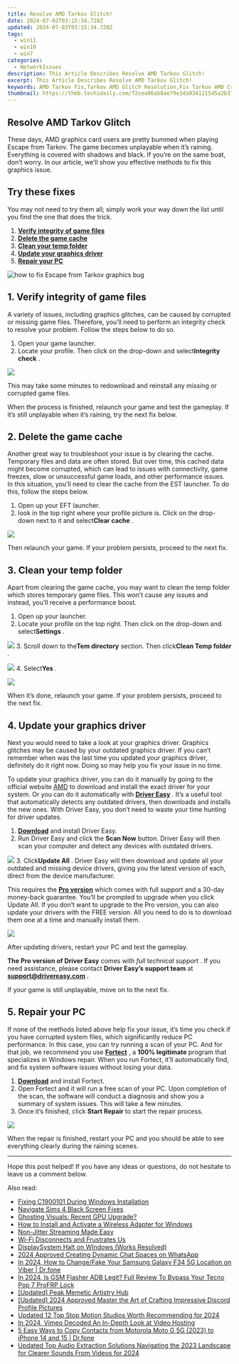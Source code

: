 ```yaml
---
title: Resolve AMD Tarkov Glitch!
date: 2024-07-02T03:15:34.728Z
updated: 2024-07-03T03:15:34.728Z
tags:
  - win11
  - win10
  - win7
categories:
  - NetworkIssues
description: This Article Describes Resolve AMD Tarkov Glitch!
excerpt: This Article Describes Resolve AMD Tarkov Glitch!
keywords: AMD Tarkov Fix,Tarkov AMD Glitch Resolution,Fix Tarkov AMD Crashes,AMD Tarkov Gameplay Improvement,Solve AMD Tarkov Bugs,AMD Tarkov Performance Issues,Tarkov AMD Graphics Problems
thumbnail: https://thmb.techidaily.com/f2cea06ab8ae79e3da9341215d5a2b3791081a5d0d2f702dc7f4ecb1fa023ae2.jpg
---
```


## Resolve AMD Tarkov Glitch

 These days, AMD graphics card users are pretty bummed when playing Escape from Tarkov. The game becomes unplayable when it’s raining. Everything is covered with shadows and black. If you’re on the same boat, don’t worry. In our article, we’ll show you effective methods to fix this graphics issue.

## Try these fixes

 You may not need to try them all; simply work your way down the list until you find the one that does the trick.

1. **[Verify integrity of game files](#fix1)**
2. **[Delete the game cache](#fix2)**
3. **[Clean your temp folder](#fix3)**
4. **[Update your graphics driver](#fix4)**
5. **[Repair your PC](#fix5)**

![how to fix Escape from Tarkov graphics bug](https://images.drivereasy.com/wp-content/uploads/2021/12/litterally-unplayable-1200x674.jpg)

## 1\. Verify integrity of game files

 A variety of issues, including graphics glitches, can be caused by corrupted or missing game files. Therefore, you’ll need to perform an integrity check to resolve your problem. Follow the steps below to do so.

1. Open your game launcher.
2. Locate your profile. Then click on the drop-down and select**Integrity check** .  

![](https://images.drivereasy.com/wp-content/uploads/2021/12/integrity-check-1.png)

 This may take some minutes to redownload and reinstall any missing or corrupted game files.

 When the process is finished, relaunch your game and test the gameplay. If it’s still unplayable when it’s raining, try the next fix below.

## 2\. Delete the game cache

 Another great way to troubleshoot your issue is by clearing the cache. Temporary files and data are often stored. But over time, this cached data might become corrupted, which can lead to issues with connectivity, game freezes, slow or unsuccessful game loads, and other performance issues. In this situation, you’ll need to clear the cache from the EST launcher. To do this, follow the steps below.

1. Open up your EFT launcher.
2. look in the top right where your profile picture is. Click on the drop-down next to it and select**Clear cache** .  

![](https://images.drivereasy.com/wp-content/uploads/2021/12/clear-cache.png)

 Then relaunch your game. If your problem persists, proceed to the next fix.

## 3\. Clean your temp folder

 Apart from clearing the game cache, you may want to clean the temp folder which stores temporary game files. This won’t cause any issues and instead, you’ll receive a performance boost.

1. Open up your launcher.
2. Locate your profile on the top right. Then click on the drop-down and select**Settings** .  

![](https://images.drivereasy.com/wp-content/uploads/2021/12/delete-temp-folder.png)
3. Scroll down to the**Tem directory** section. Then click**Clean Temp folder** .  

![](https://images.drivereasy.com/wp-content/uploads/2021/12/clean-temp-folder.png)
4. Select**Yes** .  

![](https://images.drivereasy.com/wp-content/uploads/2021/12/confirm-to-clear-temp-folder.png)

 When it’s done, relaunch your game. If your problem persists, proceed to the next fix.

## 4\. Update your graphics driver

 Next you would need to take a look at your graphics driver. Graphics glitches may be caused by your outdated graphics driver. If you can’t remember when was the last time you updated your graphics driver, definitely do it right now. Doing so may help you fix your issue in no time.

 To update your graphics driver, you can do it manually by going to the official website [AMD](https://www.amd.com/en/support) to download and install the exact driver for your system. Or you can do it automatically with **[Driver Easy](https://tools.techidaily.com/drivereasy/download/)**  . It’s a useful tool that automatically detects any outdated drivers, then downloads and installs the new ones. With Driver Easy, you don’t need to waste your time hunting for driver updates.

1. **[Download](https://tools.techidaily.com/drivereasy/download/)**  and install Driver Easy.
2. Run Driver Easy and click the **Scan Now** button. Driver Easy will then scan your computer and detect any devices with outdated drivers.  

![](https://images.drivereasy.com/wp-content/uploads/2021/08/scan-now-v5_7_0.jpg)
3. Click**Update All** . Driver Easy will then download and update all your outdated and missing device drivers, giving you the latest version of each, direct from the device manufacturer.  

 This requires the **[Pro version](https://tools.techidaily.com/drivereasy/download/)**  which comes with full support and a 30-day money-back guarantee. You’ll be prompted to upgrade when you click Update All. If you don’t want to upgrade to the Pro version, you can also update your drivers with the FREE version. All you need to do is to download them one at a time and manually install them.  

![](https://images.drivereasy.com/wp-content/uploads/2021/01/amd-5700-xt-1.jpg)

After updating drivers, restart your PC and test the gameplay.

**The Pro version of Driver Easy** comes with _full technical support_ . If you need assistance, please contact **Driver Easy’s support team** at **[support@drivereasy.com](mailto:support@drivereasy.com) .**

If your game is still unplayable, move on to the next fix.

## 5\. Repair your PC

 If none of the methods listed above help fix your issue, it’s time you check if you have corrupted system files, which significantly reduce PC performance. In this case, you can try running a scan of your PC. And for that job, we recommend you use **[Fortect](https://tools.techidaily.com/drivereasy/download/)**  , a **100% legitimate** program that specializes in Windows repair. When you run Fortect, it’ll automatically find, and fix system software issues without losing your data.

1. **[Download](https://tools.techidaily.com/drivereasy/download/)**  and install Fortect.
2. Open Fortect and it will run a free scan of your PC. Upon completion of the scan, the software will conduct a diagnosis and show you a summary of system issues. This will take a few minutes.
3. Once it’s finished, click **Start Repair** to start the repair process.  

![](https://images.drivereasy.com/wp-content/uploads/2020/10/fortect-start-repair.jpg)

 When the repair is finished, restart your PC and you should be able to see everything clearly during the raining scenes.

---

 Hope this post helped! If you have any ideas or questions, do not hesitate to leave us a comment below.

<ins class="adsbygoogle"
     style="display:block"
     data-ad-format="autorelaxed"
     data-ad-client="ca-pub-7571918770474297"
     data-ad-slot="1223367746"></ins>



<ins class="adsbygoogle"
     style="display:block"
     data-ad-client="ca-pub-7571918770474297"
     data-ad-slot="8358498916"
     data-ad-format="auto"
     data-full-width-responsive="true"></ins>

<span class="atpl-alsoreadstyle">Also read:</span>
<div><ul>
<li><a href="https://network-issues.techidaily.com/fixing-c1900101-during-windows-installation/"><u>Fixing C1900101 During Windows Installation</u></a></li>
<li><a href="https://network-issues.techidaily.com/navigate-sims-4-black-screen-fixes/"><u>Navigate Sims 4 Black Screen Fixes</u></a></li>
<li><a href="https://network-issues.techidaily.com/ghosting-visuals-recent-gpu-upgrade/"><u>Ghosting Visuals: Recent GPU Upgrade?</u></a></li>
<li><a href="https://network-issues.techidaily.com/how-to-install-and-activate-a-wireless-adapter-for-windows/"><u>How to Install and Activate a Wireless Adapter for Windows</u></a></li>
<li><a href="https://network-issues.techidaily.com/non-jitter-streaming-made-easy/"><u>Non-Jitter Streaming Made Easy</u></a></li>
<li><a href="https://network-issues.techidaily.com/wi-fi-disconnects-and-frustrates-us/"><u>Wi-Fi Disconnects and Frustrates Us</u></a></li>
<li><a href="https://network-issues.techidaily.com/displaysystem-halt-on-windows-works-resolved/"><u>DisplaySystem Halt on WIndows (Works Resolved)</u></a></li>
<li><a href="https://facebook-clips.techidaily.com/2024-approved-creating-dynamic-chat-spaces-on-whatsapp/"><u>2024 Approved  Creating Dynamic Chat Spaces on WhatsApp</u></a></li>
<li><a href="https://location-social.techidaily.com/in-2024-how-to-changefake-your-samsung-galaxy-f34-5g-location-on-viber-drfone-by-drfone-virtual-android/"><u>In 2024, How to Change/Fake Your Samsung Galaxy F34 5G Location on Viber | Dr.fone</u></a></li>
<li><a href="https://bypass-frp.techidaily.com/in-2024-is-gsm-flasher-adb-legit-full-review-to-bypass-your-tecno-pop-7-profrp-lock-by-drfone-android/"><u>In 2024, Is GSM Flasher ADB Legit? Full Review To Bypass Your Tecno Pop 7 ProFRP Lock</u></a></li>
<li><a href="https://extra-approaches.techidaily.com/updated-peak-memetic-artistry-hub/"><u>[Updated] Peak Memetic Artistry Hub</u></a></li>
<li><a href="https://discord-videos.techidaily.com/updated-2024-approved-master-the-art-of-crafting-impressive-discord-profile-pictures/"><u>[Updated] 2024 Approved  Master the Art of Crafting Impressive Discord Profile Pictures</u></a></li>
<li><a href="https://animation-videos.techidaily.com/updated-12-top-stop-motion-studios-worth-recommending-for-2024/"><u>Updated 12 Top Stop Motion Studios Worth Recommending for 2024</u></a></li>
<li><a href="https://vimeo-videos.techidaily.com/in-2024-vimeo-decoded-an-in-depth-look-at-video-hosting/"><u>In 2024, Vimeo Decoded  An In-Depth Look at Video Hosting</u></a></li>
<li><a href="https://blog-min.techidaily.com/5-easy-ways-to-copy-contacts-from-motorola-moto-g-5g-2023-to-iphone-14-and-15-drfone-by-drfone-transfer-from-android-transfer-from-android/"><u>5 Easy Ways to Copy Contacts from Motorola Moto G 5G (2023) to iPhone 14 and 15 | Dr.fone</u></a></li>
<li><a href="https://audio-editing.techidaily.com/updated-top-audio-extraction-solutions-navigating-the-2023-landscape-for-clearer-sounds-from-videos-for-2024/"><u>Updated Top Audio Extraction Solutions Navigating the 2023 Landscape for Clearer Sounds From Videos for 2024</u></a></li>
</ul></div>
